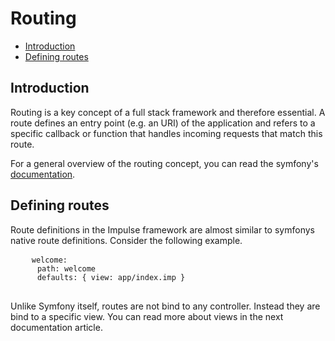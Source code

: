 <h1 class="doc-title">Routing</h1>

- [Introduction](#introduction)
- [Defining routes](#defining_routes)

<a name="introduction"></a>
## Introduction
Routing is a key concept of a full stack framework and therefore essential. A route defines an entry point (e.g. an URI) of the application and refers to a specific callback or function that handles incoming requests that match this route. 

For a general overview of the routing concept, you can read the symfony's <a href="https://symfony.com/doc/current/routing.html" target="_blank">documentation</a>.


<a name="defining_routes"></a>
## Defining routes

Route definitions in the Impulse framework are almost similar to symfonys native route definitions. Consider the following example.

<div>
  <div class="code-header">
    <div class="container-fluid">
        <div class="row">
            <div class="button red" />
          	<div class="button yellow" />
          	<div class="button green" />
        </div>
    </div>
  </div>
  <pre class="code-white line-numbers language-yaml">
  	<code class="language-yaml">welcome:
      path: welcome
      defaults: { view: app/index.imp }</code>
  </pre>
</div>

Unlike Symfony itself, routes are not bind to any controller. Instead they are bind to a specific view. You can read more about views in the next documentation article.

